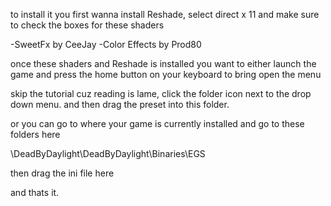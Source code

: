 

to install it you first wanna install Reshade, select direct x 11 and make sure to check the boxes for these shaders

-SweetFx by CeeJay
-Color Effects by Prod80

once these shaders and Reshade is installed you want to either launch the game and press the home button on your keyboard to bring open the menu

skip the tutorial cuz reading is lame, click the folder icon next to the drop down menu. and then drag the preset into this folder.

or you can go to where your game is currently installed and go to these folders here

\DeadByDaylight\DeadByDaylight\Binaries\EGS

then drag the ini file here

and thats it. 

